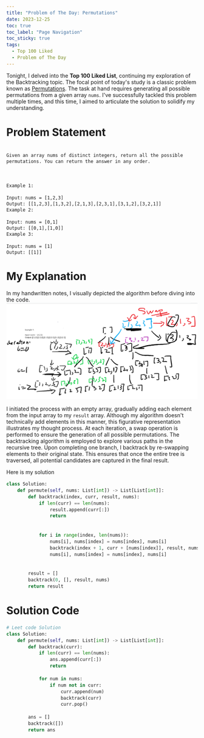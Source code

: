 ```yaml
---
title: "Problem of The Day: Permutations"
date: 2023-12-25
toc: true
toc_label: "Page Navigation"
toc_sticky: true
tags:
  - Top 100 Liked
  - Problem of The Day
---
```

Tonight, I delved into the **Top 100 Liked List**, continuing my exploration of the Backtracking topic. The focal point of today's study is a classic problem known as [Permutations](https://leetcode.com/problems/permutations/description/?envType=study-plan-v2&envId=top-100-liked). The task at hand requires generating all possible permutations from a given array `nums`. I've successfully tackled this problem multiple times, and this time, I aimed to articulate the solution to solidify my understanding.

# Problem Statement
```

Given an array nums of distinct integers, return all the possible permutations. You can return the answer in any order.

 

Example 1:

Input: nums = [1,2,3]
Output: [[1,2,3],[1,3,2],[2,1,3],[2,3,1],[3,1,2],[3,2,1]]
Example 2:

Input: nums = [0,1]
Output: [[0,1],[1,0]]
Example 3:

Input: nums = [1]
Output: [[1]]
```

# My Explanation
In my handwritten notes, I visually depicted the algorithm before diving into the code.
![notes](/assets/images/2023-12-25_20-00-38-permutation.png)

I initiated the process with an empty array, gradually adding each element from the input array to my `result` array. Although my algorithm doesn't technically add elements in this manner, this figurative representation illustrates my thought process. At each iteration, a swap operation is performed to ensure the generation of all possible permutations. The backtracking algorithm is employed to explore various paths in the recursive tree. Upon completing one branch, I backtrack by re-swapping elements to their original state. This ensures that once the entire tree is traversed, all potential candidates are captured in the final result.

Here is my solution
```python
class Solution:
    def permute(self, nums: List[int]) -> List[List[int]]:
        def backtrack(index, curr, result, nums):
            if len(curr) == len(nums):
                result.append(curr[:])
                return


            for i in range(index, len(nums)):
                nums[i], nums[index] = nums[index], nums[i]
                backtrack(index + 1, curr + [nums[index]], result, nums)
                nums[i], nums[index] = nums[index], nums[i]


        result = []
        backtrack(0, [], result, nums)
        return result
```

# Solution Code
```python
# Leet code Solution
class Solution:
    def permute(self, nums: List[int]) -> List[List[int]]:
        def backtrack(curr):
            if len(curr) == len(nums):
                ans.append(curr[:])
                return
        
            for num in nums:
                if num not in curr:
                    curr.append(num)
                    backtrack(curr)
                    curr.pop()
            
        ans = []
        backtrack([])
        return ans
```